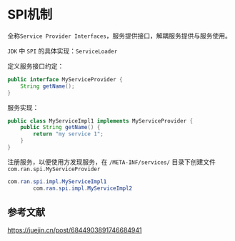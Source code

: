 # SPI机制

全称`Service Provider Interfaces`，服务提供接口，解耦服务提供与服务使用。

`JDK` 中 `SPI` 的具体实现：`ServiceLoader`

定义服务接口约定：

```java
public interface MyServiceProvider {
    String getName();
}
```

服务实现：

```java
public class MyServiceImpl1 implements MyServiceProvider {
    public String getName() {
        return "my service 1";
    }
}
```

注册服务，以便使用方发现服务，在 `/META-INF/services/` 目录下创建文件 `com.ran.spi.MyServiceProvider`

```java
com.ran.spi.impl.MyServiceImpl1
        com.ran.spi.impl.MyServiceImpl2
```

## 参考文献

https://juejin.cn/post/6844903891746684941
